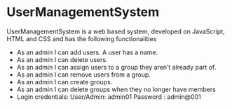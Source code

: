 # UserManagementSystem
UserManagementSystem is a web based system, developed on JavaScript, HTML and CSS and has the following functionalities

  - As an admin I can add users. A user has a name.
  - As an admin I can delete users.
  - As an admin I can assign users to a group they aren’t already part of.
  - As an admin I can remove users from a group.
  - As an admin I can create groups.
  - As an admin I can delete groups when they no longer have members
  - Login credentials: User/Admin: admin01 Password : admin@001
